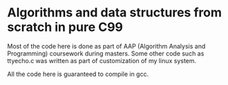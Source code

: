 # Algorithms and data structures from scratch in pure C99

Most of the code here is done as part of AAP (Algorithm Analysis and Programming) coursework during masters. Some other code such as ttyecho.c was written as part of customization of my linux system.

All the code here is guaranteed to compile in gcc.
